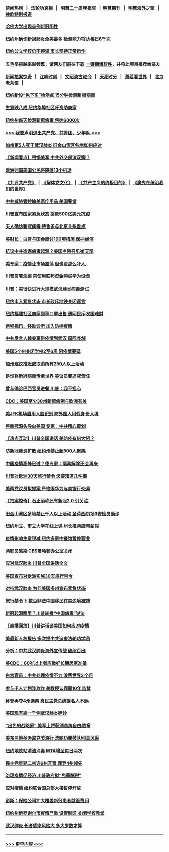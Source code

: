 #### [禁闻热榜](热点新闻.md?=0)  &nbsp;&nbsp;|&nbsp;&nbsp; [法轮功真相](https://github.com/gfw-breaker/truth/blob/master/README.md?=0) &nbsp;&nbsp;|&nbsp;&nbsp; [明慧二十周年报告](https://github.com/gfw-breaker/mh-reports/blob/master/README.md?=0) &nbsp;&nbsp;|&nbsp;&nbsp;[明慧期刊](https://github.com/gfw-breaker/mh-qikan) &nbsp;&nbsp;|&nbsp;&nbsp; [明慧海外之窗](https://github.com/gfw-breaker/mh-news/blob/master/README.md?=0) &nbsp;&nbsp;|&nbsp;&nbsp; [神韵特别报道](https://github.com/gfw-breaker/mh-news/blob/master/shenyun.md?=0)
#### [哈佛大学出现首例新冠阳性](../pages/nsc412/n11939759.md?t=03142231) 
#### [纽约州确诊新冠肺炎全美最多  检测能力将达每日6千次](../pages/nsc412/n11939581.md?t=03142231) 
#### [纽约公立学校仍不停课 市长坚持正常运作](../pages/nsc412/n11939557.md?t=03142231) 
#### 五毛举报越来越频繁，请网友们前往下载 [一键翻墙软件](https://github.com/gfw-breaker/ssr-accounts)，并将此项目推荐给亲友
#### [新闻拍案惊奇](https://github.com/gfw-breaker/banned-news/blob/master/pages/link4.md) &nbsp;&nbsp;|&nbsp;&nbsp; [江峰时刻](https://github.com/gfw-breaker/banned-news/blob/master/pages/link4.md) &nbsp;&nbsp;|&nbsp;&nbsp; [文昭谈古论今](https://github.com/gfw-breaker/banned-news/blob/master/pages/link4.md) &nbsp;&nbsp;|&nbsp;&nbsp; [天亮时分](https://github.com/gfw-breaker/banned-news/blob/master/pages/link4.md) &nbsp;&nbsp;|&nbsp;&nbsp; [萧茗看世界](https://github.com/gfw-breaker/banned-news/blob/master/pages/link4.md) &nbsp;&nbsp;|&nbsp;&nbsp; [北京老茶馆](https://github.com/gfw-breaker/banned-news/blob/master/pages/link4.md) &nbsp;&nbsp;|&nbsp;&nbsp; 
#### [纽约新设“免下车”检测点  15分钟检测新冠病毒](../pages/nsc412/n11939513.md?t=03142231) 
#### [生意跌八成  纽约华埠社区吁资助商家](../pages/nsc412/n11939562.md?t=03142231) 
#### [纽约州每天检测新冠病毒  将达6000次](../pages/nsc412/n11939510.md?t=03142231) 
#### [>>> 我要声明退出共产党、共青团、少年队 <<<](https://github.com/begood0513/goodnews/blob/master/quit/letter.md) 
#### [加州第5人死于武汉肺炎 旧金山湾区各地如何应对](../pages/nsc412/n11939263.md?t=03142231) 
#### [【新闻看点】甩锅美军 中共外交部演双簧？](../pages/nsc412/n11938828.md?t=03142231) 
#### [欧洲归国美国公民将降落13个机场](../pages/nsc412/n11939026.md?t=03142231) 
#### [《九评共产党》](https://github.com/begood0513/9ping.md/blob/master/README.md) &nbsp;|&nbsp; [《解体党文化》](../../../../jtdwh.md/blob/master/README.md)  &nbsp;|&nbsp; [《共产主义的终极目的》](../../../../gczydzjmd.md/blob/master/README.md) &nbsp;|&nbsp; [《魔鬼在统治我们的世界》](../../../../mgztzwmdsj.md/blob/master/README.md) 
#### [中共威胁管控输美医疗用品 美国警觉](../pages/nsc412/n11938602.md?t=03142231) 
#### [川普宣布国家紧急状态 拨款500亿美元抗疫](../pages/nsc412/n11939032.md?t=03142231) 
#### [夫人确诊新冠病毒 特鲁多与北京关系盘点](../pages/nsc412/n11938748.md?t=03142231) 
#### [美财长：白宫与国会商讨100项措施 保护经济](../pages/nsc412/n11938829.md?t=03142231) 
#### [抗议中共造谣病毒起源？美国务院召见崔天凯](../pages/nsc412/n11938747.md?t=03142231) 
#### [美专家：疫情让市场震荡 但也没那么吓人](../pages/nsc412/n11938573.md?t=03142231) 
#### [川普签署法案 禁使用联邦资金购买华为设备](../pages/nsc412/n11938279.md?t=03142231) 
#### [川普：美很快进行大规模武汉肺炎病毒测试](../pages/nsc412/n11938523.md?t=03142231) 
#### [纽约市入紧急状态  市长驳斥地铁关闭谣言](../pages/nsc412/n11937384.md?t=03142231) 
#### [纽约福建社区商家囤积口罩出售 遭网民斥发国难财](../pages/nsc412/n11937354.md?t=03142231) 
#### [远程视讯、移动诊所  加入防控疫情](../pages/nsc412/n11937370.md?t=03142231) 
#### [中共发言人赖美军带疫情到武汉 国际哗然](../pages/nsc412/n11936484.md?t=03142231) 
#### [美国5个州关闭学校2至6周 阻疫情蔓延](../pages/nsc412/n11937190.md?t=03142231) 
#### [加州建议推迟或取消所有250人以上活动](../pages/nsc412/n11937373.md?t=03142231) 
#### [是谁将新冠病毒传至世界 美议员要追究责任](../pages/nsc412/n11936827.md?t=03142231) 
#### [曾与确诊巴西官员进餐 川普：我不担心](../pages/nsc412/n11936958.md?t=03142231) 
#### [CDC：美国至少30州新冠病例与欧洲有关](../pages/nsc412/n11936623.md?t=03142231) 
#### [美JFK机场启用人脸识别 防外国人用假身份入境](../pages/nsc412/n11936511.md?t=03142231) 
#### [将新冠源头导向美国 专家：中共精心策划](../pages/nsc412/n11936432.md?t=03142231) 
#### [【热点互动】川普全国讲话 美防疫有何大招？](../pages/nsc412/n11936288.md?t=03142231) 
#### [防新冠肺炎扩散 纽约州禁止超500人聚集](../pages/nsc412/n11936400.md?t=03142231) 
#### [中国疫情高峰已过？德专家：隔离解除还会再来](../pages/nsc412/n11935994.md?t=03142231) 
#### [川普对欧洲30天旅行禁令 您要知道几件事](../pages/nsc412/n11935870.md?t=03142231) 
#### [美两党议员拟提案 严格限华为与美银行交易](../pages/nsc412/n11935733.md?t=03142231) 
#### [【拍案惊奇】石正丽称还有新冠2.0 引关注](../pages/nsc412/n11934119.md?t=03142231) 
#### [旧金山湾区多地禁止千人以上活动  圣荷西机场3安检员确诊](../pages/nsc412/n11934646.md?t=03142231) 
#### [纽约州立、市立大学在线上课 州长推两周带薪假](../pages/nsc412/n11934353.md?t=03142231) 
#### [疫情影响生意锐减  纽约多家中餐馆暂停营业](../pages/nsc412/n11934327.md?t=03142231) 
#### [两职员感染  CBS曼哈顿办公室关闭](../pages/nsc412/n11934324.md?t=03142231) 
#### [应对武汉肺炎 川普全国讲话全文](../pages/nsc412/n11934150.md?t=03142231) 
#### [美国宣布对欧洲实施30天旅行禁令](../pages/nsc412/n11933815.md?t=03142231) 
#### [对抗武汉肺炎 为何美国多州宣布紧急状态](../pages/nsc412/n11933167.md?t=03142231) 
#### [旅行禁令下 数百非法中国移民在美边境被捕](../pages/nsc412/n11933581.md?t=03142231) 
#### [新冠起源哪里？川普转推“中国病毒”说法](../pages/nsc412/n11933596.md?t=03142231) 
#### [【直播回放】川普讲话谈美国如何应对疫情](../pages/nsc412/n11933533.md?t=03142231) 
#### [美最新人权报告 多次提中共迫害法轮功学员](../pages/nsc412/n11933487.md?t=03142231) 
#### [分析：中共武汉肺炎海外宣传战 破绽百出](../pages/nsc412/n11933338.md?t=03142231) 
#### [美CDC：60岁以上者应做好长期居家准备](../pages/nsc412/n11933128.md?t=03142231) 
#### [白宫官员：中共处理疫情不力 浪费世界2个月](../pages/nsc412/n11932744.md?t=03142231) 
#### [参与千人计划涉欺诈 美教授认罪面10年监禁](../pages/nsc412/n11932927.md?t=03142231) 
#### [拜登再夺4州选票 离民主党总统提名人不远](../pages/nsc412/n11932668.md?t=03142231) 
#### [美国现有逾一千例武汉肺炎确诊](../pages/nsc412/n11932451.md?t=03142231) 
#### [“出色的战略家” 美军上将获颁总统自由勋章](../pages/nsc412/n11932193.md?t=03142231) 
#### [美东三地圣派翠克节游行  法轮功腰鼓队别具风采](../pages/nsc412/n11931646.md?t=03142231) 
#### [纽约地铁站清洁消毒  MTA增至每日两次](../pages/nsc412/n11931570.md?t=03142231) 
#### [民主党星期二初选6州开票 拜登4州领先](../pages/nsc412/n11931114.md?t=03142231) 
#### [治理疫情促经济 川普政府拟“免薪酬税”](../pages/nsc412/n11931088.md?t=03142231) 
#### [应对疫情 纽约联合国总部大楼暂停开放](../pages/nsc412/n11930658.md?t=03142231) 
#### [彭斯：保险公司扩大覆盖新冠患者就医费用](../pages/nsc412/n11930726.md?t=03142231) 
#### [纽约州新罗谢尔市疫情严重  设管制区 关闭学校教堂](../pages/nsc412/n11930740.md?t=03142231) 
#### [武汉肺炎 长者感染风险大 多大岁数才算](../pages/nsc412/n11930449.md?t=03142231) 

----
#### [ >>> 更早内容 <<< ](../indexes/nsc412-earlier.md)

